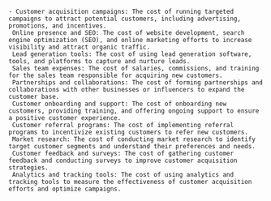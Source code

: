     - Customer acquisition campaigns: The cost of running targeted campaigns to attract potential customers, including advertising, promotions, and incentives.
     Online presence and SEO: The cost of website development, search engine optimization (SEO), and online marketing efforts to increase visibility and attract organic traffic.
     Lead generation tools: The cost of using lead generation software, tools, and platforms to capture and nurture leads.
     Sales team expenses: The cost of salaries, commissions, and training for the sales team responsible for acquiring new customers.
     Partnerships and collaborations: The cost of forming partnerships and collaborations with other businesses or influencers to expand the customer base.
     Customer onboarding and support: The cost of onboarding new customers, providing training, and offering ongoing support to ensure a positive customer experience.
     Customer referral programs: The cost of implementing referral programs to incentivize existing customers to refer new customers.
     Market research: The cost of conducting market research to identify target customer segments and understand their preferences and needs.
     Customer feedback and surveys: The cost of gathering customer feedback and conducting surveys to improve customer acquisition strategies.
     Analytics and tracking tools: The cost of using analytics and tracking tools to measure the effectiveness of customer acquisition efforts and optimize campaigns.

